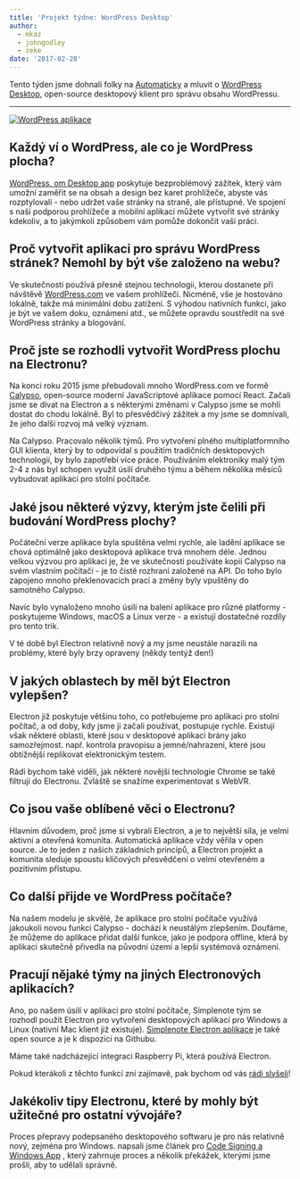 ```yaml
---
title: 'Projekt týdne: WordPress Desktop'
author:
  - mkaz
  - johngodley
  - zeke
date: '2017-02-28'
---
```


Tento týden jsme dohnali folky na [Automaticky](https://automattic.com/) a mluvit o [WordPress Desktop](https://apps.wordpress.com/desktop/), open-source desktopový klient pro správu obsahu WordPressu.

---

[![WordPress aplikace](https://cloud.githubusercontent.com/assets/2289/23391881/ea54d52e-fd2c-11e6-86ec-98fe466d5c5c.gif)](https://apps.wordpress.com/desktop/)

## Každý ví o WordPress, ale co je WordPress plocha?

[WordPress. om Desktop app](https://apps.wordpress.com/desktop/) poskytuje bezproblémový zážitek, který vám umožní zaměřit se na obsah a design bez karet prohlížeče, abyste vás rozptylovali - nebo udržet vaše stránky na straně, ale přístupné. Ve spojení s naší podporou prohlížeče a mobilní aplikací můžete vytvořit své stránky kdekoliv, a to jakýmkoli způsobem vám pomůže dokončit vaši práci.

## Proč vytvořit aplikaci pro správu WordPress stránek? Nemohl by být vše založeno na webu?

Ve skutečnosti používá přesně stejnou technologii, kterou dostanete při návštěvě [WordPress.com](https://wordpress.com) ve vašem prohlížeči. Nicméně, vše je hostováno lokálně, takže má minimální dobu zatížení. S výhodou nativních funkcí, jako je být ve vašem doku, oznámení atd., se můžete opravdu soustředit na své WordPress stránky a blogování.

## Proč jste se rozhodli vytvořit WordPress plochu na Electronu?

Na konci roku 2015 jsme přebudovali mnoho WordPress.com ve formě [Calypso](https://github.com/automattic/wp-calypso), open-source moderní JavaScriptové aplikace pomocí React. Začali jsme se dívat na Electron a s některými změnami v Calypso jsme se mohli dostat do chodu lokálně. Byl to přesvědčivý zážitek a my jsme se domnívali, že jeho další rozvoj má velký význam.

Na Calypso. Pracovalo několik týmů. Pro vytvoření plného multiplatformního GUI klienta, který by to odpovídal s použitím tradičních desktopových technologií, by bylo zapotřebí více práce. Používáním elektroniky malý tým 2-4 z nás byl schopen využít úsilí druhého týmu a během několika měsíců vybudovat aplikaci pro stolní počítače.

## Jaké jsou některé výzvy, kterým jste čelili při budování WordPress plochy?

Počáteční verze aplikace byla spuštěna velmi rychle, ale ladění aplikace se chová optimálně jako desktopová aplikace trvá mnohem déle. Jednou velkou výzvou pro aplikaci je, že ve skutečnosti používáte kopii Calypso na svém vlastním počítači - je to čistě rozhraní založené na API. Do toho bylo zapojeno mnoho překlenovacích prací a změny byly vpuštěny do samotného Calypso.

Navíc bylo vynaloženo mnoho úsilí na balení aplikace pro různé platformy - poskytujeme Windows, macOS a Linux verze - a existují dostatečné rozdíly pro tento trik.

V té době byl Electron relativně nový a my jsme neustále narazili na problémy, které byly brzy opraveny (někdy tentýž den!)

## V jakých oblastech by měl být Electron vylepšen?

Electron již poskytuje většinu toho, co potřebujeme pro aplikaci pro stolní počítač, a od doby, kdy jsme ji začali používat, postupuje rychle. Existují však některé oblasti, které jsou v desktopové aplikaci brány jako samozřejmost. např. kontrola pravopisu a jemné/nahrazení, které jsou obtížnější replikovat elektronickým testem.

Rádi bychom také viděli, jak některé novější technologie Chrome se také filtrují do Electronu. Zvláště se snažíme experimentovat s WebVR.

## Co jsou vaše oblíbené věci o Electronu?

Hlavním důvodem, proč jsme si vybrali Electron, a je to největší síla, je velmi aktivní a otevřená komunita. Automatická aplikace vždy věřila v open source. Je to jeden z našich základních principů, a Electron projekt a komunita sleduje spoustu klíčových přesvědčení o velmi otevřeném a pozitivním přístupu.

## Co další přijde ve WordPress počítače?

Na našem modelu je skvělé, že aplikace pro stolní počítače využívá jakoukoli novou funkci Calypso - dochází k neustálým zlepšením. Doufáme, že můžeme do aplikace přidat další funkce, jako je podpora offline, která by aplikaci skutečně přivedla na původní území a lepší systémová oznámení.

## Pracují nějaké týmy na jiných Electronových aplikacích?

Ano, po našem úsilí v aplikaci pro stolní počítače, Simplenote tým se rozhodl použít Electron pro vytvoření desktopových aplikací pro Windows a Linux (nativní Mac klient již existuje). [Simplenote Electron aplikace](https://github.com/Automattic/simplenote-electron) je také open source a je k dispozici na Githubu.

Máme také nadcházející integraci Raspberry Pi, která používá Electron.

Pokud kterákoli z těchto funkcí zní zajímavě, pak bychom od vás [rádi slyšeli](https://automattic.com/work-with-us/)!

## Jakékoliv tipy Electronu, které by mohly být užitečné pro ostatní vývojáře?

Proces přepravy podepsaného desktopového softwaru je pro nás relativně nový, zejména pro Windows. napsali jsme článek pro [Code Signing a Windows App](https://mkaz.blog/code/code-signing-a-windows-application/) , který zahrnuje proces a několik překážek, kterými jsme prošli, aby to udělali správně.

